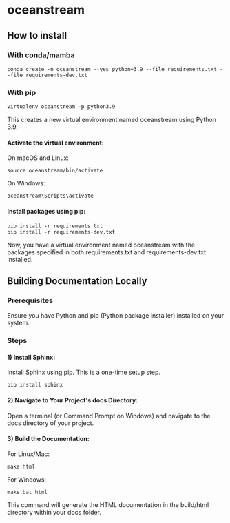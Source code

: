 # oceanstream

## How to install

### With conda/mamba

    conda create -n oceanstream --yes python=3.9 --file requirements.txt --file requirements-dev.txt


### With pip

    virtualenv oceanstream -p python3.9

This creates a new virtual environment named oceanstream using Python 3.9.

#### Activate the virtual environment:

On macOS and Linux:

    source oceanstream/bin/activate

On Windows:

    oceanstream\Scripts\activate

#### Install packages using pip:

    pip install -r requirements.txt
    pip install -r requirements-dev.txt

Now, you have a virtual environment named oceanstream with the packages specified in both requirements.txt and requirements-dev.txt installed.

## Building Documentation Locally

### Prerequisites

Ensure you have Python and pip (Python package installer) installed on your system.

### Steps

#### 1) Install Sphinx:

Install Sphinx using pip. This is a one-time setup step.

    pip install sphinx

#### 2) Navigate to Your Project's docs Directory:

Open a terminal (or Command Prompt on Windows) and navigate to the docs directory of your project.

#### 3) Build the Documentation:

For Linux/Mac:

    make html

For Windows:

    make.bat html

This command will generate the HTML documentation in the build/html directory within your docs folder.
